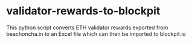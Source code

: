 # validator-rewards-to-blockpit
This python script converts ETH validator rewards exported from beachoncha.in to an Excel file which can then be imported to blockpit.io
